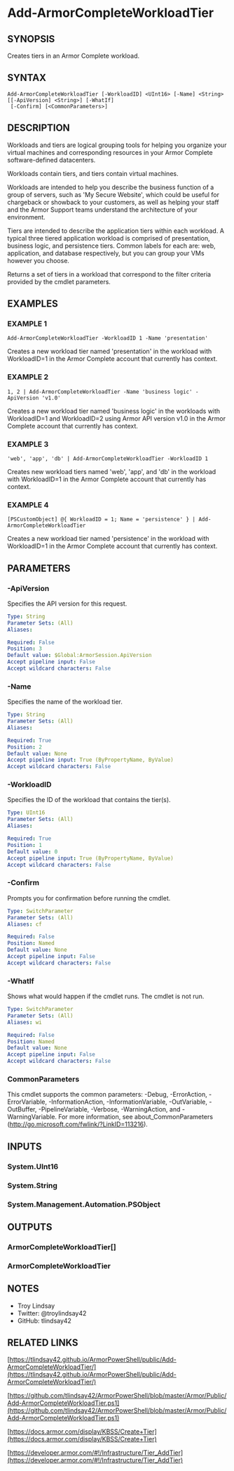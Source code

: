 # Add-ArmorCompleteWorkloadTier

## SYNOPSIS
Creates tiers in an Armor Complete workload.

## SYNTAX

```
Add-ArmorCompleteWorkloadTier [-WorkloadID] <UInt16> [-Name] <String> [[-ApiVersion] <String>] [-WhatIf]
 [-Confirm] [<CommonParameters>]
```

## DESCRIPTION
Workloads and tiers are logical grouping tools for helping you organize your
virtual machines and corresponding resources in your Armor Complete
software-defined datacenters.

Workloads contain tiers, and tiers contain virtual machines.

Workloads are intended to help you describe the business function of a group of
servers, such as 'My Secure Website', which could be useful for chargeback or
showback to your customers, as well as helping your staff and the Armor Support
teams understand the architecture of your environment.

Tiers are intended to describe the application tiers within each workload. 
A
typical three tiered application workload is comprised of presentation,
business logic, and persistence tiers. 
Common labels for each are: web,
application, and database respectively, but you can group your VMs however you
choose.

Returns a set of tiers in a workload that correspond to the filter criteria
provided by the cmdlet parameters.

## EXAMPLES

### EXAMPLE 1
```
Add-ArmorCompleteWorkloadTier -WorkloadID 1 -Name 'presentation'
```

Creates a new workload tier named 'presentation' in the workload with WorkloadID=1
in the Armor Complete account that currently has context.

### EXAMPLE 2
```
1, 2 | Add-ArmorCompleteWorkloadTier -Name 'business logic' -ApiVersion 'v1.0'
```

Creates a new workload tier named 'business logic' in the workloads with
WorkloadID=1 and WorkloadID=2 using Armor API version v1.0 in the Armor
Complete account that currently has context.

### EXAMPLE 3
```
'web', 'app', 'db' | Add-ArmorCompleteWorkloadTier -WorkloadID 1
```

Creates new workload tiers named 'web', 'app', and 'db' in the workload with
WorkloadID=1 in the Armor Complete account that currently has context.

### EXAMPLE 4
```
[PSCustomObject] @{ WorkloadID = 1; Name = 'persistence' } | Add-ArmorCompleteWorkloadTier
```

Creates a new workload tier named 'persistence' in the workload with
WorkloadID=1 in the Armor Complete account that currently has context.

## PARAMETERS

### -ApiVersion
Specifies the API version for this request.

```yaml
Type: String
Parameter Sets: (All)
Aliases:

Required: False
Position: 3
Default value: $Global:ArmorSession.ApiVersion
Accept pipeline input: False
Accept wildcard characters: False
```

### -Name
Specifies the name of the workload tier.

```yaml
Type: String
Parameter Sets: (All)
Aliases:

Required: True
Position: 2
Default value: None
Accept pipeline input: True (ByPropertyName, ByValue)
Accept wildcard characters: False
```

### -WorkloadID
Specifies the ID of the workload that contains the tier(s).

```yaml
Type: UInt16
Parameter Sets: (All)
Aliases:

Required: True
Position: 1
Default value: 0
Accept pipeline input: True (ByPropertyName, ByValue)
Accept wildcard characters: False
```

### -Confirm
Prompts you for confirmation before running the cmdlet.

```yaml
Type: SwitchParameter
Parameter Sets: (All)
Aliases: cf

Required: False
Position: Named
Default value: None
Accept pipeline input: False
Accept wildcard characters: False
```

### -WhatIf
Shows what would happen if the cmdlet runs.
The cmdlet is not run.

```yaml
Type: SwitchParameter
Parameter Sets: (All)
Aliases: wi

Required: False
Position: Named
Default value: None
Accept pipeline input: False
Accept wildcard characters: False
```

### CommonParameters
This cmdlet supports the common parameters: -Debug, -ErrorAction, -ErrorVariable, -InformationAction, -InformationVariable, -OutVariable, -OutBuffer, -PipelineVariable, -Verbose, -WarningAction, and -WarningVariable.
For more information, see about_CommonParameters (http://go.microsoft.com/fwlink/?LinkID=113216).

## INPUTS

### System.UInt16

### System.String

### System.Management.Automation.PSObject

## OUTPUTS

### ArmorCompleteWorkloadTier[]

### ArmorCompleteWorkloadTier

## NOTES
- Troy Lindsay
- Twitter: @troylindsay42
- GitHub: tlindsay42

## RELATED LINKS

[https://tlindsay42.github.io/ArmorPowerShell/public/Add-ArmorCompleteWorkloadTier/](https://tlindsay42.github.io/ArmorPowerShell/public/Add-ArmorCompleteWorkloadTier/)

[https://github.com/tlindsay42/ArmorPowerShell/blob/master/Armor/Public/Add-ArmorCompleteWorkloadTier.ps1](https://github.com/tlindsay42/ArmorPowerShell/blob/master/Armor/Public/Add-ArmorCompleteWorkloadTier.ps1)

[https://docs.armor.com/display/KBSS/Create+Tier](https://docs.armor.com/display/KBSS/Create+Tier)

[https://developer.armor.com/#!/Infrastructure/Tier_AddTier](https://developer.armor.com/#!/Infrastructure/Tier_AddTier)

